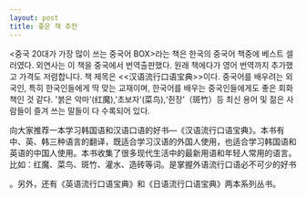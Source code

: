 ```yaml
---
layout: post
title: 좋은 책 추천
---
```


<중국 20대가 가장 많이 쓰는 중국어 BOX>라는 책은 한국의 중국어 책중에 베스트 셀러였다. 외연사는 이 책을 중국에서 번역출판했다. 원래 책에다가 영어 번역까지 추가했고 가격도 저렴합니다. 책 제목은 <<汉语流行口语宝典>>이다. 중국어를 배우려는 외국인, 특히 한국인들에게 딱 맞는 교재이며, 한국어를 배우는 중국인들에게도 좋은 회화책인 것 같다. '붉은 악마'(红魔),'초보자'(菜鸟),‘쥔장’（斑竹）등 최신 용어 및 젊은 사람들이 즐겨 쓰는 말들이 다 수록되어 있다.

向大家推荐一本学习韩国语和汉语口语的好书—《汉语流行口语宝典》。本书有中、英、韩三种语言的翻译，既适合学习汉语的外国人使用，也适合学习韩国语和英语的中国人使用。本书收集了很多现代生活中的最新用语和年轻人常用的语言。比如：红魔、菜鸟、斑竹、灌水、造砖等词。是掌握外语流行口语必不可少的好书

。另外，还有《英语流行口语宝典》和《日语流行口语宝典》两本系列丛书。
